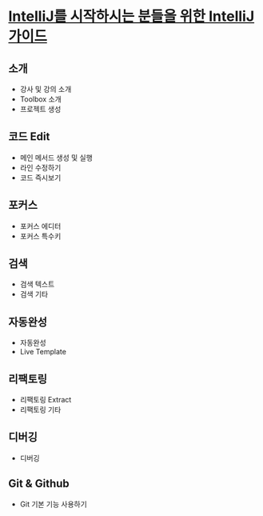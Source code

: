 # [IntelliJ를 시작하시는 분들을 위한 IntelliJ 가이드](https://inf.run/NwFz)

## 소개

- 강사 및 강의 소개
- Toolbox 소개
- 프로젝트 생성

## 코드 Edit

- 메인 메서드 생성 및 실행
- 라인 수정하기
- 코드 즉시보기

## 포커스

- 포커스 에디터
- 포커스 특수키

## 검색

- 검색 텍스트
- 검색 기타

## 자동완성

- 자동완성
- Live Template

## 리팩토링

- 리팩토링 Extract
- 리팩토링 기타

## 디버깅

- 디버깅

## Git & Github

- Git 기본 기능 사용하기

